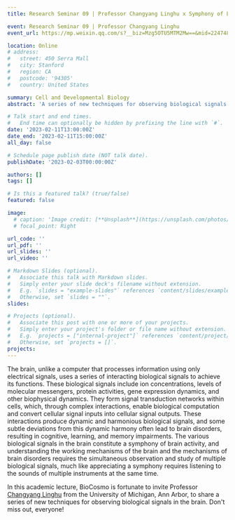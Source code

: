 ```yaml
---
title: Research Seminar 09 | Professor Changyang Linghu x Symphony of Listening to Brain Signals

event: Research Seminar 09 | Professor Changyang Linghu
event_url: https://mp.weixin.qq.com/s?__biz=Mzg5OTU5MTM2Mw==&mid=2247484314&idx=1&sn=de16c55547e88d88ee56008c9b573246&chksm=c051be36f726372047df68a5830995f4f06a86fd97f5b87d865eb7489786e5d4ef1256f3d7b4#rd

location: Online
# address:
#   street: 450 Serra Mall
#   city: Stanford
#   region: CA
#   postcode: '94305'
#   country: United States

summary: Cell and Developmental Biology
abstract: 'A series of new techniques for observing biological signals in the brain.'

# Talk start and end times.
#   End time can optionally be hidden by prefixing the line with `#`.
date: '2023-02-11T13:00:00Z'
date_end: '2023-02-11T15:00:00Z'
all_day: false

# Schedule page publish date (NOT talk date).
publishDate: '2023-02-03T00:00:00Z'

authors: []
tags: []

# Is this a featured talk? (true/false)
featured: false

image:
  # caption: 'Image credit: [**Unsplash**](https://unsplash.com/photos/bzdhc5b3Bxs)'
  # focal_point: Right

url_code: ''
url_pdf: ''
url_slides: ''
url_video: ''

# Markdown Slides (optional).
#   Associate this talk with Markdown slides.
#   Simply enter your slide deck's filename without extension.
#   E.g. `slides = "example-slides"` references `content/slides/example-slides.md`.
#   Otherwise, set `slides = ""`.
slides:

# Projects (optional).
#   Associate this post with one or more of your projects.
#   Simply enter your project's folder or file name without extension.
#   E.g. `projects = ["internal-project"]` references `content/project/deep-learning/index.md`.
#   Otherwise, set `projects = []`.
projects:
---
```

The brain, unlike a computer that processes information using only electrical signals, uses a series of interacting biological signals to achieve its functions. These biological signals include ion concentrations, levels of molecular messengers, protein activities, gene expression dynamics, and other biophysical dynamics. They form signal transduction networks within cells, which, through complex interactions, enable biological computation and convert cellular signal inputs into cellular signal outputs. These interactions produce dynamic and harmonious biological signals, and some subtle deviations from this dynamic harmony often lead to brain disorders, resulting in cognitive, learning, and memory impairments. The various biological signals in the brain constitute a symphony of brain activity, and understanding the working mechanisms of the brain and the mechanisms of brain disorders requires the simultaneous observation and study of multiple biological signals, much like appreciating a symphony requires listening to the sounds of multiple instruments at the same time.

In this academic lecture, BioCosmo is fortunate to invite Professor [Changyang Linghu](https://bme.umich.edu/people/changyang-linghu/) from the University of Michigan, Ann Arbor, to share a series of new techniques for observing biological signals in the brain. Don't miss out, everyone!
